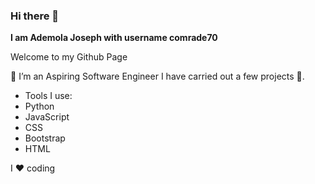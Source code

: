 ### Hi there 👋


**I am Ademola Joseph with username comrade70** 

Welcome to my Github Page

:bust_in_silhouette: I’m an Aspiring Software Engineer 
      I have carried out a few projects :wrench:.
- Tools I use:
- Python
- JavaScript
- CSS
- Bootstrap
- HTML

I :heart: coding

